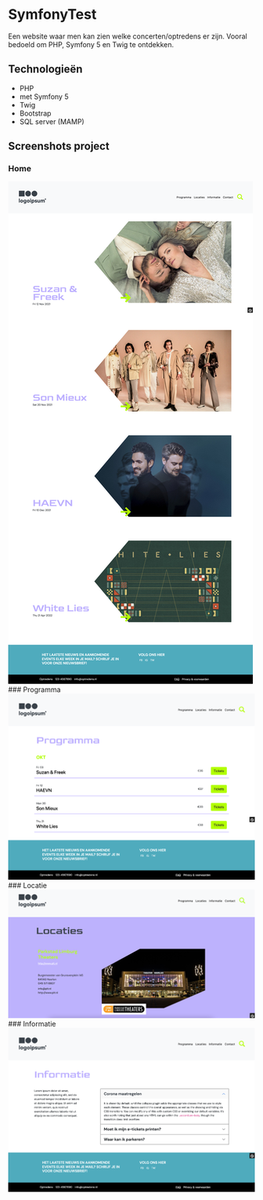 # SymfonyTest
Een website waar men kan zien welke concerten/optredens er zijn. 
Vooral bedoeld om PHP, Symfony 5 en Twig te ontdekken.

## Technologieën
- PHP
- met Symfony 5
- Twig
- Bootstrap
- SQL server (MAMP)

## Screenshots project
### Home
<img src="./public/assets/mockups/home.png"/>
### Programma
<img src="./public/assets/mockups/programma.png"/>
### Locatie
<img src="./public/assets/mockups/locaties.png"/>
### Informatie
<img src="./public/assets/mockups/informatie.png"/>


